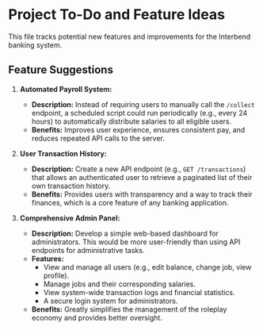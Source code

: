# Project To-Do and Feature Ideas

This file tracks potential new features and improvements for the Interbend banking system.

## Feature Suggestions

1.  **Automated Payroll System:**
    *   **Description:** Instead of requiring users to manually call the `/collect` endpoint, a scheduled script could run periodically (e.g., every 24 hours) to automatically distribute salaries to all eligible users.
    *   **Benefits:** Improves user experience, ensures consistent pay, and reduces repeated API calls to the server.

2.  **User Transaction History:**
    *   **Description:** Create a new API endpoint (e.g., `GET /transactions`) that allows an authenticated user to retrieve a paginated list of their own transaction history.
    *   **Benefits:** Provides users with transparency and a way to track their finances, which is a core feature of any banking application.

3.  **Comprehensive Admin Panel:**
    *   **Description:** Develop a simple web-based dashboard for administrators. This would be more user-friendly than using API endpoints for administrative tasks.
    *   **Features:**
        *   View and manage all users (e.g., edit balance, change job, view profile).
        *   Manage jobs and their corresponding salaries.
        *   View system-wide transaction logs and financial statistics.
        *   A secure login system for administrators.
    *   **Benefits:** Greatly simplifies the management of the roleplay economy and provides better oversight.

